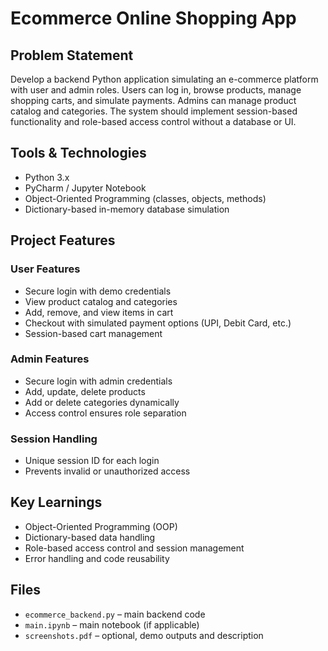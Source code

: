 # Ecommerce Online Shopping App

## Problem Statement
Develop a backend Python application simulating an e-commerce platform with user and admin roles. Users can log in, browse products, manage shopping carts, and simulate payments. Admins can manage product catalog and categories. The system should implement session-based functionality and role-based access control without a database or UI.

## Tools & Technologies
- Python 3.x
- PyCharm / Jupyter Notebook
- Object-Oriented Programming (classes, objects, methods)
- Dictionary-based in-memory database simulation

## Project Features

### User Features
- Secure login with demo credentials
- View product catalog and categories
- Add, remove, and view items in cart
- Checkout with simulated payment options (UPI, Debit Card, etc.)
- Session-based cart management

### Admin Features
- Secure login with admin credentials
- Add, update, delete products
- Add or delete categories dynamically
- Access control ensures role separation

### Session Handling
- Unique session ID for each login
- Prevents invalid or unauthorized access

## Key Learnings
- Object-Oriented Programming (OOP)  
- Dictionary-based data handling  
- Role-based access control and session management  
- Error handling and code reusability

## Files
- `ecommerce_backend.py` – main backend code  
- `main.ipynb` – main notebook (if applicable)  
- `screenshots.pdf` – optional, demo outputs and description

